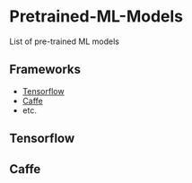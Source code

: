 # Pretrained-ML-Models
List of pre-trained ML models

## Frameworks
- [Tensorflow](##Tensorflow)
- [Caffe](#Caffe)
- etc.

## Tensorflow

## Caffe
